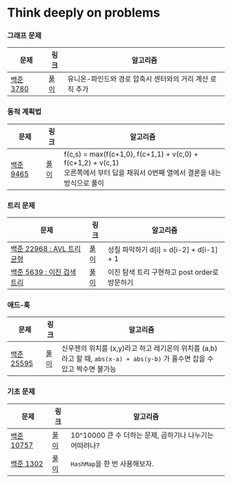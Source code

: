 # Think deeply on problems

### 그래프 문제
| 문제 | 링크 | 알고리즘 |
|---|---|---|
| [백준 3780](https://www.acmicpc.net/problem/3780) | [풀이](./boj_rust/boj3780.rs) | 유니온-파인드와 경로 압축시 센터와의 거리 계산 로직 추가 |

### 동적 계획법
| 문제 | 링크 | 알고리즘 |
|---|---|---|
| [백준 9465](https://www.acmicpc.net/problem/9465) | [풀이](./boj_rust/boj9465.rs) | f(c,s) = max(f(c+1,0), f(c+1,1) + v(c,0) + f(c+1,2) + v(c,1) <br/> 오른쪽에서 부터 답을 채워서 0번째 열에서 결론을 내는 방식으로 풀이 |

### 트리 문제
| 문제 | 링크 | 알고리즘 |
|---|---|---|
| [백준 22968 : AVL 트리 균형](https://www.acmicpc.net/problem/22968) | [풀이](./boj_rust/boj22968.rs) | 성질 파악하기 d[i] = d[i-2] + d[i-1] + 1 |
| [백준 5639 : 이진 검색 트리](https://www.acmicpc.net/problem/5639) | [풀이](./boj_rust/boj5639.rs) | 이진 탐색 트리 구현하고 post order로 방문하기 |

### 애드-훅
| 문제 | 링크 | 알고리즘 |
|---|---|---|
| [백준 25595](https://www.acmicpc.net/problem/25595) | [풀이](./boj_rust/boj25595.rs) | 신우젠의 위치를 (x,y)라고 하고 레기온의 위치를 (a,b) 라고 할 때, `abs(x-a) + abs(y-b)` 가 홀수면 잡을 수 있고 짝수면 불가능 |

### 기초 문제
| 문제 | 링크 | 알고리즘 |
|---|---|---|
| [백준 10757](https://www.acmicpc.net/problem/10757) | [풀이](./boj_rust/boj10757.rs) | 10^10000 큰 수 더하는 문제, 곱하기나 나누기는 어떠려나? |
| [백준 1302](https://www.acmicpc.net/problem/1302) | [풀이](./boj_rust/boj1302.rs) | `HashMap`을 한 번 사용해보자.  |